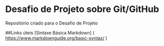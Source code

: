 # Desafio de Projeto sobre Git/GitHub
Repositório criado para o Desafio de Projeto

##Links úteis 
[Sintaxe Básica Markdown] ( https://www.markdownguide.org/basic-syntax/ )

